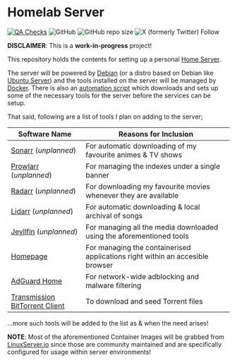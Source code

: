 # Homelab Server

[![QA Checks](https://github.com/Jarmos-san/homelab/actions/workflows/qa-checks.yml/badge.svg)](https://github.com/Jarmos-san/homelab/actions/workflows/qa-checks.yml)
![GitHub](https://img.shields.io/github/license/Jarmos-san/homelab?style=flat-square&logo=GitHub&label=License)
![GitHub repo size](https://img.shields.io/github/repo-size/Jarmos-san/homelab?style=flat-sqare&logo=GitHub)
![X (formerly Twitter) Follow](https://img.shields.io/twitter/follow/Jarmosan)

**DISCLAIMER**: This is a **work-in-progress** project!

This repository holds the contents for setting up a personal
[Home Server](https://en.wikipedia.org/wiki/Home_server).

The server will be powered by [Debian](https://www.debian.org/) (or a distro
based on Debian like [Ubuntu Server](https://ubuntu.com/server)) and the tools
installed on the server will be managed by [Docker](https://www.docker.com).
There is also an [automation script](./setup) which downloads and sets up some
of the necessary tools for the server before the services can be setup.

That said, following are a list of tools I plan on adding to the server;

| Software Name                                                | Reasons for Inclusion                                                         |
| ------------------------------------------------------------ | ----------------------------------------------------------------------------- |
| [Sonarr](https://sonarr.tv) (_unplanned_)                    | For automatic downloading of my favourite animes & TV shows                   |
| [Prowlarr](https://wiki.servarr.com/prowlarr) (_unplanned_)  | For managing the indexes under a single banner                                |
| [Radarr](https://radarr.video) (_unplanned_)                 | For downloading my favourite movies whenever they are available               |
| [Lidarr](https://lidarr.audio) (_unplanned_)                 | For automatic downloading & local archival of songs                           |
| [Jeyllfin](https://jellyfin.org) (_unplanned_)               | For managing all the media downloaded using the aforementioned tools          |
| [Homepage](https://github.com/benphelps/homepage)            | For managing the containerised applications right within an accesible browser |
| [AdGuard Home](https://github.com/AdguardTeam/AdGuardHome)   | For network-wide adblocking and malware filtering                             |
| [Transmission BitTorrent Client](https://transmissionbt.com) | To download and seed Torrent files                                            |

...more such tools will be added to the list as & when the need arises!

**NOTE**: Most of the aforementioned Container Images will be grabbed from
[LinuxServer.io](https://www.linuxserver.io/) since those are community
maintained and are specifically configured for usage within server environments!
